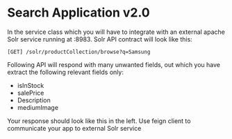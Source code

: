 # Search Application v2.0

In the service class which you will have to integrate with an external apache Solr service running at <ip>:8983. Solr API contract will look like this:

```
[GET] /solr/productCollection/browse?q=Samsung
```

Following API will respond with many unwanted fields, out which you have extract the following relevant fields only:

- isInStock
- salePrice
- Description
- mediumImage

Your response should look like this in the left. Use feign client to communicate your app to external Solr service
